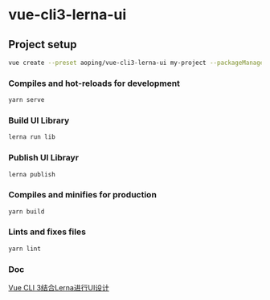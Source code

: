 # vue-cli3-lerna-ui

## Project setup

``` bash
vue create --preset aoping/vue-cli3-lerna-ui my-project --packageManager yarn
```

### Compiles and hot-reloads for development

``` bash
yarn serve
```

### Build UI Library

``` bash
lerna run lib
```

### Publish UI Librayr

``` bash
lerna publish
```

### Compiles and minifies for production

``` bash
yarn build
```

### Lints and fixes files

``` bash
yarn lint
```


### Doc

[Vue CLI 3结合Lerna进行UI设计](https://github.com/aoping/aoping.github.io/issues/4)



